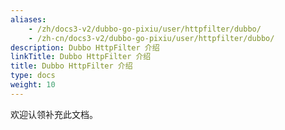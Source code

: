 ```yaml
---
aliases:
    - /zh/docs3-v2/dubbo-go-pixiu/user/httpfilter/dubbo/
    - /zh-cn/docs3-v2/dubbo-go-pixiu/user/httpfilter/dubbo/
description: Dubbo HttpFilter 介绍
linkTitle: Dubbo HttpFilter 介绍
title: Dubbo HttpFilter 介绍
type: docs
weight: 10
---
```







欢迎认领补充此文档。